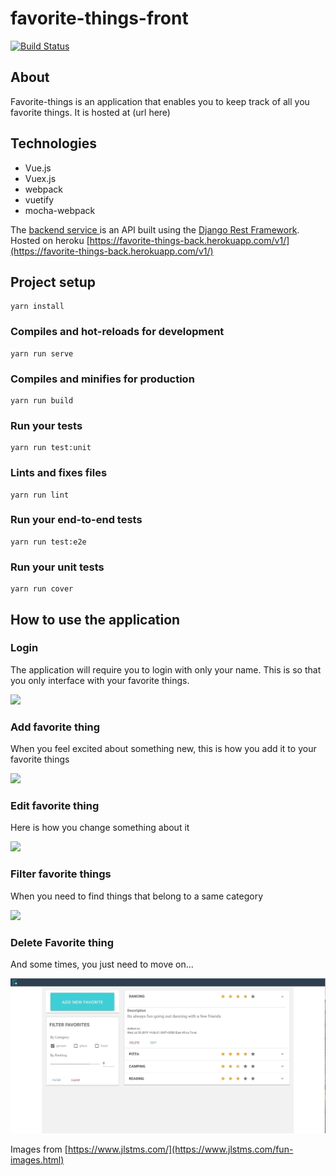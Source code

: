 # favorite-things-front

[![Build Status](https://travis-ci.org/matthewacha/favorite-things-front.svg?branch=master)](https://travis-ci.org/matthewacha/favorite-things-front)

## About

Favorite-things is an application that enables you to keep track of all you favorite things. It is hosted at (url here)

## Technologies
- Vue.js
- Vuex.js
- webpack
- vuetify
- mocha-webpack

The [backend service ](https://github.com/matthewacha/favorite-things) is an API built using the [Django Rest Framework](https://www.django-rest-framework.org/). Hosted on heroku [https://favorite-things-back.herokuapp.com/v1/](https://favorite-things-back.herokuapp.com/v1/)


## Project setup
```
yarn install
```

### Compiles and hot-reloads for development
```
yarn run serve
```

### Compiles and minifies for production
```
yarn run build
```

### Run your tests
```
yarn run test:unit
```

### Lints and fixes files
```
yarn run lint
```

### Run your end-to-end tests
```
yarn run test:e2e
```

### Run your unit tests
```
yarn run cover
```

## How to use the application


### Login

The application will require you to login with only your name. This is so that you only interface with your favorite things.

![](loginGif.gif)

### Add favorite thing

When you feel excited about something new, this is how you add it to your favorite things

![](addFav.gif)


### Edit favorite thing

Here is how you change something about it

![](editFav.gif)

### Filter favorite things

When you need to find things that belong to a same category

![](filterFavs.gif)

### Delete Favorite thing

And some times, you just need to move on...

![](deleteFav.gif)



Images from [https://www.jlstms.com/](https://www.jlstms.com/fun-images.html)
